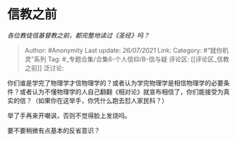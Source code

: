 # 信教之前
*各位教徒信基督教之前，都完整地读过《圣经》吗？*

> Author: #Anonymity
> Last update: *26/07/2021*
> Link:
> Category: #“就你机灵”系列
> Tag: #_专题合集/合集6-个人信仰/B-信与疑
> 评论区: [[评论区_信教之前]]
> 泛讨论:

你们谁是学完了物理学才信物理学的？或者认为学完物理学是相信物理学的必要条件？或者认为不懂物理学的人自己翻翻《相对论》就宣布相信了，你们能接受为真实的信？（如果你在这举手，你凭什么跑去怼人家民科？）

举了手再来开嘲讽，否则不觉得脸上发烧吗。

要不要稍微有点基本的反省意识？

